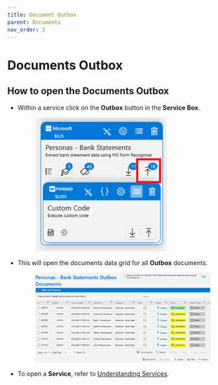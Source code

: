 ```yaml
---
title: Document Outbox
parent: Documents
nav_order: 3
---
```


# Documents Outbox

## How to open the Documents Outbox

*   Within a service click on the **Outbox** button in the **Service Box**.

    <figure><img src="../.gitbook/assets/image (17) (3).png" alt=""><figcaption></figcaption></figure>
*   This will open the documents data grid for all **Outbox** documents.

    <figure><img src="../.gitbook/assets/image (20).png" alt=""><figcaption></figcaption></figure>
* To open a **Service**, refer to [Understanding Services](https://github.com/aiforged/docs/tree/3bbbcd81b0a8fe713555694db96d779ff6a45d2b/documents/services/understanding-services.md).
